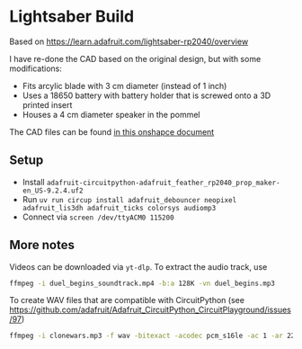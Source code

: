 # Lightsaber Build

Based on https://learn.adafruit.com/lightsaber-rp2040/overview

I have re-done the CAD based on the original design, but with some modifications:

- Fits arcylic blade with 3 cm diameter (instead of 1 inch)
- Uses a 18650 battery with battery holder that is screwed onto a 3D printed insert
- Houses a 4 cm diameter speaker in the pommel

The CAD files can be found [in this onshapce document](https://cad.onshape.com/documents/32c2602e3ec2143ee914f82c/w/424b6ddb0cde132faabc46b4/e/2112e8064fa2641e1ce7c5a6?renderMode=0&uiState=67d6a57c4432c4612150b57f)

## Setup

- Install `adafruit-circuitpython-adafruit_feather_rp2040_prop_maker-en_US-9.2.4.uf2`
- Run `uv run circup install adafruit_debouncer neopixel adafruit_lis3dh adafruit_ticks colorsys audiomp3`
- Connect via `screen /dev/ttyACM0 115200`

## More notes

Videos can be downloaded via `yt-dlp`.
To extract the audio track, use 

```bash
ffmpeg -i duel_begins_soundtrack.mp4 -b:a 128K -vn duel_begins.mp3
```

To create WAV files that are compatible with CircuitPython
(see https://github.com/adafruit/Adafruit_CircuitPython_CircuitPlayground/issues/97)

```bash
ffmpeg -i clonewars.mp3 -f wav -bitexact -acodec pcm_s16le -ac 1 -ar 22050 sounds/zz_clonewars.wav
```
